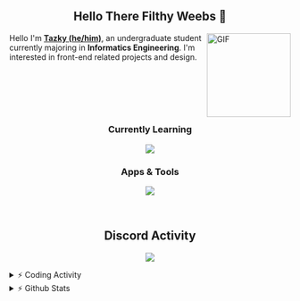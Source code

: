 <h2 align="center"> Hello There Filthy Weebs 👋 </h2>
<!-- <p>Hello I'm Tazky, an undergraduate students currently majoring in Informatics Engineering. I'm interested in front-end related projects and design.</p> -->
<img alt="GIF" align="right" width="150" style="border: 10px" src="https://i.imgur.com/KEfMEAu.gif"></img>

Hello I'm [**Tazky (he/him)**](https://tazky.site), an undergraduate student currently majoring in **Informatics Engineering**. I'm interested in front-end related projects and design.

<br>
<br>
<br>
<br>
<!-- Learning -->
<h2></h2>
<h3 align="center">Currently Learning</h3>
<p align="center">
<img src="https://skillicons.dev/icons?i=html,css,js,bootstrap,nodejs,mongodb,python,mysql&theme=dark"></img>
</p>

<!-- Apps and Tools -->
<h3 align="center">Apps & Tools</h3>
<p align="center">
<img src="https://skillicons.dev/icons?i=ps,vscode,discord,bots&theme=dark"></img>
</p>
<br>

<!-- Discord Section -->
<h2 align="center">Discord Activity</h2>
<p align="center">
<a href="https://discord.com/users/373404212748484608"><img src="https://lanyard.cnrad.dev/api/373404212748484608">
</a>
</p>

<!-- Coding Section -->
<details>
    <summary>⚡ Coding Activity</summary>
    <br>
<p align="center">
<a>
    <img width="600" src="https://wakatime.com/share/@ZyrexFX/eeb811ad-e2cd-497f-8b09-8b6934a49e56.svg" style="border-radius: 5%"></img>
</a>
</p>
</details>

<!-- Github Stats -->
<details>
    <summary>⚡ Github Stats</summary>
    <br>
<p align="center">
<img height="150" src="https://forked-github-readme-stats-git-main-zyrexfxs-projects.vercel.app/api?username=ZyrexFX&theme=tokyonight&count_private=true&hide_border=true&line_height=20&include_all_commits=true&rank_icon=github"></img>
<img height="150" src="https://forked-github-readme-stats-git-main-zyrexfxs-projects.vercel.app/api/top-langs/?username=ZyrexFX&layout=compact&theme=tokyonight&count_private=true&hide_border=true"></img>

</p>
</details>
